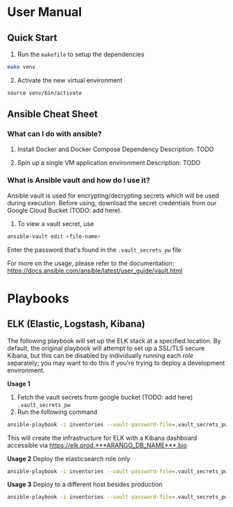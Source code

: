 # User Manual

## Quick Start
1. Run the `makefile` to setup the dependencies
```bash
make venv
```
2. Activate the new virtual environment
```
source venv/bin/activate
```

## Ansible Cheat Sheet

### What can I do with ansible?
1. Install Docker and Docker Compose Dependency
Description: TODO

2. Spin up a single VM application environment
Description: TODO

### What is Ansible vault and how do I use it?
Ansible vault is used for encrypting/decrypting secrets which will be used during execution. Before using, download the secret credentials from our Google Cloud Bucket (TODO: add here).

1. To view a vault secret, use
```bash
ansible-vault edit <file-name>
```
Enter the password that's found in the `.vault_secrets_pw` file

For more on the usage, please refer to the documentation:
https://docs.ansible.com/ansible/latest/user_guide/vault.html


# Playbooks

## ELK (Elastic, Logstash, Kibana)
The following playbook will set up the ELK stack at a specified location. By default, the original playbook will attempt to set up a SSL/TLS secure Kibana, but this can be disabled by individually running each *role* separately; you may want to do this if you're trying to deploy a development environment.

__Usage 1__
1. Fetch the vault secrets from google bucket (TODO: add here) `.vault_secrets_pw`
2. Run the following command
```bash
ansible-playbook -i inventories --vault-password-file=.vault_secrets_pw playbooks/elk_setup.yml
```
This will create the infrastructure for ELK with a Kibana dashboard accessible via https://elk.prod.***ARANGO_DB_NAME***.bio

__Usage 2__
Deploy the elasticsearch role only
```bash
ansible-playbook -i inventories --vault-password-file=.vault_secrets_pw playbooks/elk_setup.yml --tags elasticsearch
```

__Usage 3__
Deploy to a different host besides production
```bash
ansible-playbook -i inventories --vault-password-file=.vault_secrets_pw playbooks/elk_setup.yml --tags nginx --extra-vars "elkhost=sandbox"
```